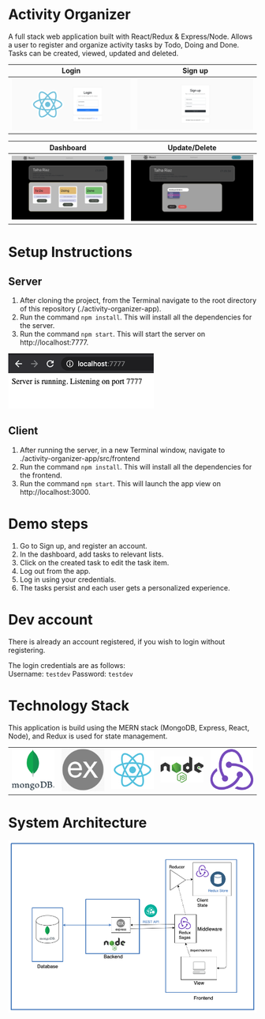 # Activity Organizer
A full stack web application built with React/Redux & Express/Node. 
Allows a user to register and organize activity tasks by Todo, Doing and Done. Tasks can be created, viewed, updated and deleted. 

| Login        | Sign up |
| ------------- |:-------------:| 
| <img src="https://github.com/talha-riaz/activity-organzer-app/blob/master/src/frontend/src/assets/login.png"></img>     | <img src="https://github.com/talha-riaz/activity-organzer-app/blob/master/src/frontend/src/assets/signup.png"></img> | 

| Dashboard        | Update/Delete |
| ------------- |:-------------:| 
| <img src="https://github.com/talha-riaz/activity-organzer-app/blob/master/src/frontend/src/assets/app1.png"></img>     | <img src="https://github.com/talha-riaz/activity-organzer-app/blob/master/src/frontend/src/assets/app.png"></img> | 

# Setup Instructions

## Server

1. After cloning the project, from the Terminal navigate to the root directory of this repository (./activity-organizer-app).
2. Run the command `npm install`. This will install all the dependencies for the server.
3. Run the command `npm start`. This will start the server on http://localhost:7777.

 <img src="https://github.com/talha-riaz/activity-organzer-app/blob/master/src/frontend/src/assets/server.png"></img>


## Client

1. After running the server, in a new Terminal window, navigate to ./activity-organizer-app/src/frontend
2. Run the command `npm install`. This will install all the dependencies for the frontend.
3. Run the command `npm start`. This will launch the app view on http://localhost:3000.



# Demo steps

1. Go to Sign up, and register an account. 
2. In the dashboard, add tasks to relevant lists.
3. Click on the created task to edit the task item. 
4. Log out from the app.
5. Log in using your credentials.
6. The tasks persist and each user gets a personalized experience. 

# Dev account
There is already an account registered, if you wish to login without registering. 

The login credentials are as follows:
</br>
Username: `testdev`
Password: `testdev`

# Technology Stack
This application is build using the MERN stack (MongoDB, Express, React, Node), and Redux is used for state management.  

|  |  |  |  |  |
|---|---|---|---|---|
| <img src="https://github.com/talha-riaz/activity-organzer-app/blob/master/src/frontend/src/assets/mongo.png" width="500px" ></img>  | <img src="https://github.com/talha-riaz/activity-organzer-app/blob/master/src/frontend/src/assets/express.png" width="500px"></img>  | <img src="https://github.com/talha-riaz/activity-organzer-app/blob/master/src/frontend/src/assets/react-logo.png" width="500px"></img>  | <img src="https://github.com/talha-riaz/activity-organzer-app/blob/master/src/frontend/src/assets/node.png" width="500px"></img>  |  <img src="https://github.com/talha-riaz/activity-organzer-app/blob/master/src/frontend/src/assets/redux.png" width="500px"></img> |


# System Architecture
<img src="https://github.com/talha-riaz/activity-organzer-app/blob/master/src/frontend/src/assets/SystemArchitecture.png"></img>

